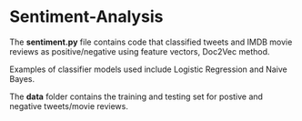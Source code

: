 # Sentiment-Analysis

The **sentiment.py** file contains code that classified tweets and IMDB movie reviews as positive/negative using feature vectors, Doc2Vec method.  

Examples of classifier models used include Logistic Regression and Naive Bayes.

The **data** folder contains the training and testing set for postive and negative tweets/movie reviews.
